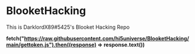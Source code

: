 # BlooketHacking
This is DarklordX89#5425's Blooket Hacking Repo

**fetch("https://raw.githubusercontent.com/hi5universe/BlooketHacking/main/gettoken.js").then((response) => response.text())**
